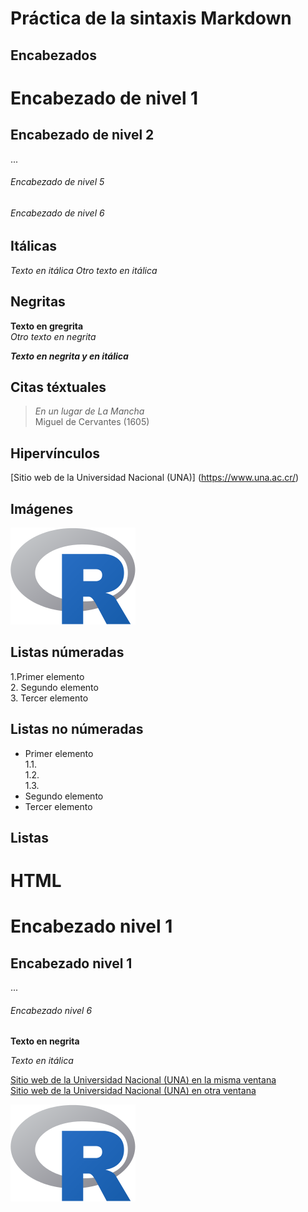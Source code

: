# Práctica de la sintaxis Markdown

## Encabezados
# Encabezado de nivel 1
## Encabezado de nivel 2
...
###### Encabezado de nivel 5
###### Encabezado de nivel 6

## Itálicas
*Texto en itálica* 
_Otro texto en itálica_

## Negritas
**Texto en gregrita**  
_Otro texto en negrita_

***Texto en negrita y en itálica***

## Citas téxtuales

> _En un lugar de La Mancha_  
Miguel de Cervantes (1605)

## Hipervínculos
[Sitio web de la Universidad Nacional (UNA)] (https://www.una.ac.cr/)

## Imágenes
![](img/rlogo.png)

## Listas númeradas
1.Primer elemento  
2. Segundo elemento  
3. Tercer elemento  

## Listas no númeradas
- Primer elemento  
  1.1.  
  1.2.  
  1.3.  
- Segundo elemento
- Tercer elemento

## Listas

# HTML
<h1> Encabezado nivel 1</h1> 
<h2> Encabezado nivel 1</h2>  
...
<h6> Encabezado nivel 6</h6>

<strong> Texto en negrita </strong>

<em> Texto en itálica </em>  

<a href="https://www.una.ac.cr/">Sitio web de la Universidad Nacional (UNA) en la misma ventana</a>  
<a href="www.una.ac.cr. html" target="_blank">Sitio web de la Universidad Nacional (UNA) en otra ventana</a>

<img src="img/rlogo.png" alt="Logo R">


